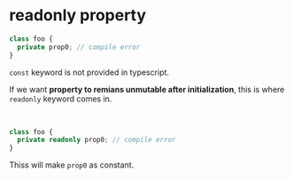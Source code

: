 # readonly property

```ts
class foo {
  private prop0; // compile error
}
```

`const` keyword is not provided in typescript.

If we want **property to remians unmutable after initialization**, this is where `readonly` keyword comes in.

<br/>

```ts
class foo {
  private readonly prop0; // compile error
}
```

Thiss will make `prop0` as constant.
